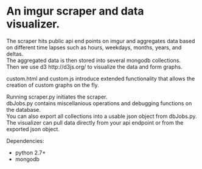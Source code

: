 <h1>An imgur scraper and data visualizer.</h1>

<p>
The scraper hits public api end points on imgur and aggregates data based on different time lapses such as hours, weekdays, months, years, and deltas. <br/>
The aggregated data is then stored into several mongodb collections. <br/>
Then we use d3 http://d3js.org/ to visualize the data and form graphs. <br/>

custom.html and custom.js introduce extended functionality that allows the creation of custom graphs on the fly.
</p>
<p>
Running scraper.py initiates the scraper. <br/>
dbJobs.py contains miscellanious operations and debugging functions on the database. <br/>
You can also export all collections into a usable json object from dbJobs.py. <br/>
The visualizer can pull data directly from your api endpoint or from the exported json object.
</p>

<p>
Dependencies: 
<ul>
<li>python 2.7+</li>
<li>mongodb</li>
</ul>
</p>





